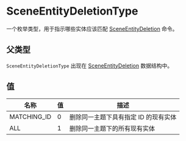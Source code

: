 # SceneEntityDeletionType

一个枚举类型，用于指示哪些实体应该匹配 [SceneEntityDeletion](/) 命令。

## 父类型

`SceneEntityDeletionType` 出现在 [SceneEntityDeletion](/) 数据结构中。

## 值

| 名称         | 值 | 描述                                                           |
| ------------ | ----- | --------------------------------------------------------------------- |
| MATCHING_ID | 0     | 删除同一主题下具有指定 ID 的现有实体 |
| ALL          | 1     | 删除同一主题下的所有现有实体                        |
